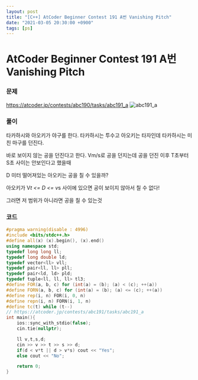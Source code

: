 ```yaml
---
layout: post
title: "[C++] AtCoder Beginner Contest 191 A번 Vanishing Pitch"
date: "2021-03-05 20:30:00 +0900"
tags: [ps]
---
```


# AtCoder Beginner Contest 191 A번 Vanishing Pitch
### 문제

https://atcoder.jp/contests/abc190/tasks/abc191_a
![abc191_a](https://i.imgur.com/rsN7rP2.png)
  
  
### 풀이

타카하시와 아오키가 야구를 한다. 타카하시는 투수고 아오키는 타자인데 타카하시는 미친 마구를 던진다.

바로 보이지 않는 공을 던진다고 한다. Vm/s로 공을 던지는데 공을 던진 이후 T초부터 S초 사이는 안보인다고 했을때

D 미터 떨어져있는 아오키는 공을 칠 수 있을까?

아오키가 V*t <= D <= v*s 사이에 있으면 공이 보이지 않아서 칠 수 없다!

그러면 저 범위가 아니라면 공을 칠 수 있는것

### 코드

```cpp
#pragma warning(disable : 4996)
#include <bits/stdc++.h>
#define all(x) (x).begin(), (x).end()
using namespace std;
typedef long long ll;
typedef long double ld;
typedef vector<ll> vll;
typedef pair<ll, ll> pll;
typedef pair<ld, ld> pld;
typedef tuple<ll, ll, ll> tl3;
#define FOR(a, b, c) for (int(a) = (b); (a) < (c); ++(a))
#define FORN(a, b, c) for (int(a) = (b); (a) <= (c); ++(a))
#define rep(i, n) FOR(i, 0, n)
#define repn(i, n) FORN(i, 1, n)
#define tc(t) while (t--)
// https://atcoder.jp/contests/abc191/tasks/abc191_a
int main(){
    ios::sync_with_stdio(false);
    cin.tie(nullptr);

    ll v,t,s,d;
    cin >> v >> t >> s >> d;
    if(d < v*t || d > v*s) cout << "Yes";
    else cout << "No";

    return 0;
}
```